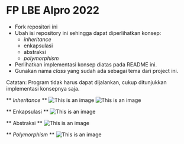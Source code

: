 # FP LBE Alpro 2022

- Fork repositori ini
- Ubah isi repository ini sehingga dapat diperlihatkan konsep:
  - *inheritance*
  - enkapsulasi
  - abstraksi
  - *polymorphism*
- Perlihatkan implementasi konsep diatas pada README ini.
- Gunakan nama *class* yang sudah ada sebagai tema dari project ini.

Catatan: Program tidak harus dapat dijalankan, cukup ditunjukkan implementasi konsepnya saja.

** *Inheritance* **
![This is an image](https://i.ibb.co/4Kc2BZj/inheritance-1.png)
![This is an image](https://i.ibb.co/1sFVM0Z/inheritance-2.png)

** Enkapsulasi **
![This is an image](https://i.ibb.co/gg4TJq9/encapsulation.png)

** Abstraksi **
![This is an image](https://i.ibb.co/D12F2Cz/abstract.png)

** *Polymorphism* **
![This is an image](https://i.ibb.co/9h5DhMg/poly.png)
